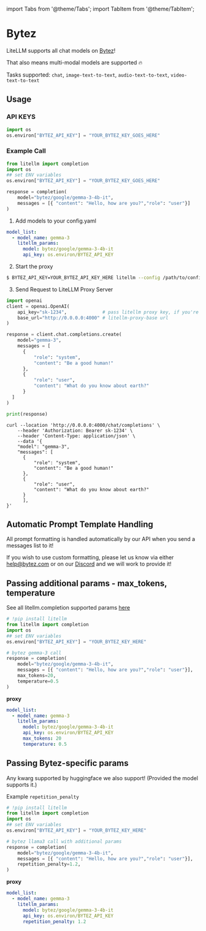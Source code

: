 import Tabs from '@theme/Tabs';
import TabItem from '@theme/TabItem';

# Bytez

LiteLLM supports all chat models on [Bytez](https://www.bytez.com)!

That also means multi-modal models are supported 🔥

Tasks supported: `chat`, `image-text-to-text`, `audio-text-to-text`, `video-text-to-text`

## Usage

<Tabs>
<TabItem value="sdk" label="SDK">

### API KEYS

```py
import os
os.environ["BYTEZ_API_KEY"] = "YOUR_BYTEZ_KEY_GOES_HERE"
```

### Example Call

```py
from litellm import completion
import os
## set ENV variables
os.environ["BYTEZ_API_KEY"] = "YOUR_BYTEZ_KEY_GOES_HERE"

response = completion(
    model="bytez/google/gemma-3-4b-it",
    messages = [{ "content": "Hello, how are you?","role": "user"}]
)
```

</TabItem>
<TabItem value="proxy" label="PROXY">

1. Add models to your config.yaml

```yaml
model_list:
  - model_name: gemma-3
    litellm_params:
      model: bytez/google/gemma-3-4b-it
      api_key: os.environ/BYTEZ_API_KEY
```

2. Start the proxy

```bash
$ BYTEZ_API_KEY=YOUR_BYTEZ_API_KEY_HERE litellm --config /path/to/config.yaml --debug
```

3. Send Request to LiteLLM Proxy Server

  <Tabs>

  <TabItem value="openai" label="OpenAI Python v1.0.0+">

```py
import openai
client = openai.OpenAI(
    api_key="sk-1234",             # pass litellm proxy key, if you're using virtual keys
    base_url="http://0.0.0.0:4000" # litellm-proxy-base url
)

response = client.chat.completions.create(
    model="gemma-3",
    messages = [
      {
          "role": "system",
          "content": "Be a good human!"
      },
      {
          "role": "user",
          "content": "What do you know about earth?"
      }
  ]
)

print(response)
```

  </TabItem>

  <TabItem value="curl" label="curl">

```shell
curl --location 'http://0.0.0.0:4000/chat/completions' \
    --header 'Authorization: Bearer sk-1234' \
    --header 'Content-Type: application/json' \
    --data '{
    "model": "gemma-3",
    "messages": [
      {
          "role": "system",
          "content": "Be a good human!"
      },
      {
          "role": "user",
          "content": "What do you know about earth?"
      }
      ],
}'
```

  </TabItem>

  </Tabs>

</TabItem>

</Tabs>

## Automatic Prompt Template Handling

All prompt formatting is handled automatically by our API when you send a messages list to it!

If you wish to use custom formatting, please let us know via either [help@bytez.com](mailto:help@bytez.com) or on our [Discord](https://discord.com/invite/Z723PfCFWf) and we will work to provide it!

## Passing additional params - max_tokens, temperature

See all litellm.completion supported params [here](https://docs.litellm.ai/docs/completion/input)

```py
# !pip install litellm
from litellm import completion
import os
## set ENV variables
os.environ["BYTEZ_API_KEY"] = "YOUR_BYTEZ_KEY_HERE"

# bytez gemma-3 call
response = completion(
    model="bytez/google/gemma-3-4b-it",
    messages = [{ "content": "Hello, how are you?","role": "user"}],
    max_tokens=20,
    temperature=0.5
)
```

**proxy**

```yaml
model_list:
  - model_name: gemma-3
    litellm_params:
      model: bytez/google/gemma-3-4b-it
      api_key: os.environ/BYTEZ_API_KEY
      max_tokens: 20
      temperature: 0.5
```

## Passing Bytez-specific params

Any kwarg supported by huggingface we also support! (Provided the model supports it.)

Example `repetition_penalty`

```py
# !pip install litellm
from litellm import completion
import os
## set ENV variables
os.environ["BYTEZ_API_KEY"] = "YOUR_BYTEZ_KEY_HERE"

# bytez llama3 call with additional params
response = completion(
    model="bytez/google/gemma-3-4b-it",
    messages = [{ "content": "Hello, how are you?","role": "user"}],
    repetition_penalty=1.2,
)
```

**proxy**

```yaml
model_list:
  - model_name: gemma-3
    litellm_params:
      model: bytez/google/gemma-3-4b-it
      api_key: os.environ/BYTEZ_API_KEY
      repetition_penalty: 1.2
```
